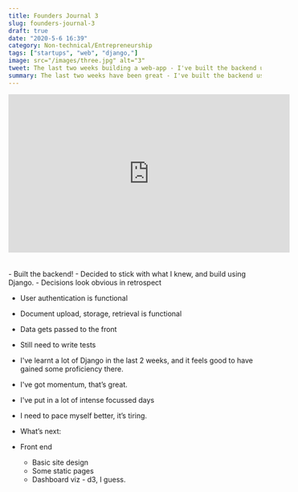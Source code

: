```yaml
---
title: Founders Journal 3
slug: founders-journal-3
draft: true
date: "2020-5-6 16:39"
category: Non-technical/Entrepreneurship
tags: ["startups", "web", "django,"]
image: src="/images/three.jpg" alt="3"
tweet: The last two weeks building a web-app - I've built the backend using django.
summary: The last two weeks have been great - I've built the backend using Django.
---
```


<div class="embed-responsive embed-responsive-16by9">
  <iframe width="560" height="315" src="https://www.youtube.com/embed/MbfNIS0z3cY" frameborder="0" allow="accelerometer; autoplay; encrypted-media; gyroscope; picture-in-picture" allowfullscreen></iframe>
 </div>

<div><br/></div>
- Built the backend!
- Decided to stick with what I knew, and build using Django. 
- Decisions look obvious in retrospect

- User authentication is functional
- Document upload, storage, retrieval is functional
- Data gets passed to the front
- Still need to write tests

- I've learnt a lot of Django in the last 2 weeks, and it feels good to have gained some proficiency there.
- I've got momentum, that’s great.
- I've put in a lot of intense focussed days
- I need to pace myself better, it’s tiring.
- What’s next:
- Front end
  - Basic site design
  - Some static pages
  - Dashboard viz - d3, I guess.

